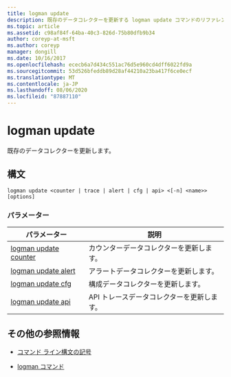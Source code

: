 ```yaml
---
title: logman update
description: 既存のデータコレクターを更新する logman update コマンドのリファレンス記事です。
ms.topic: article
ms.assetid: c98af84f-64ba-40c3-826d-75b80dfb9b34
author: coreyp-at-msft
ms.author: coreyp
manager: dongill
ms.date: 10/16/2017
ms.openlocfilehash: ececb6a7d434c551ac76d5e960cd4dff6022fd9a
ms.sourcegitcommit: 53d526bfeddb89d28af44210a23ba417f6ce0ecf
ms.translationtype: MT
ms.contentlocale: ja-JP
ms.lasthandoff: 08/06/2020
ms.locfileid: "87887110"
---
```

# <a name="logman-update"></a>logman update

既存のデータコレクターを更新します。

## <a name="syntax"></a>構文

```
logman update <counter | trace | alert | cfg | api> <[-n] <name>> [options]
```

### <a name="parameters"></a>パラメーター

| パラメーター | 説明 |
| ---------| ----------- |
| [logman update counter](logman-update-counter.md) | カウンターデータコレクターを更新します。 |
| [logman update alert](logman-update-alert.md) | アラートデータコレクターを更新します。 |
| [logman update cfg](logman-update-cfg.md) | 構成データコレクターを更新します。 |
| [logman update api](logman-update-api.md) | API トレースデータコレクターを更新します。 |

## <a name="additional-references"></a>その他の参照情報

- [コマンド ライン構文の記号](command-line-syntax-key.md)

- [logman コマンド](logman.md)
